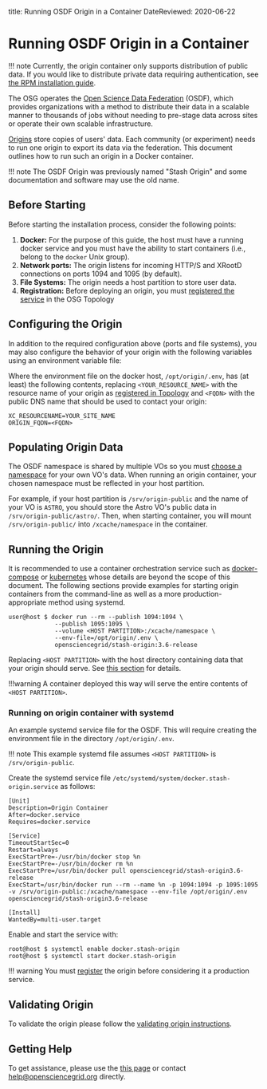 title: Running OSDF Origin in a Container
DateReviewed: 2020-06-22

Running OSDF Origin in a Container
========================================

!!! note
    Currently, the origin container only supports distribution of public data.
    If you would like to distribute private data requiring authentication,
    see [the RPM installation guide](install-origin.md).

The OSG operates the [Open Science Data Federation](overview.md) (OSDF), which
provides organizations with a method to distribute their data in a scalable manner to thousands of jobs without needing
to pre-stage data across sites or operate their own scalable infrastructure.

[Origins](install-origin.md) store copies of users' data.
Each community (or experiment) needs to run one origin to export its data via the federation.
This document outlines how to run such an origin in a Docker container.

!!! note
    The OSDF Origin was previously named "Stash Origin" and some documentation and software may use the old name.

Before Starting
---------------

Before starting the installation process, consider the following points:

1. **Docker:** For the purpose of this guide, the host must have a running docker service and you must have the ability
to start containers (i.e., belong to the `docker` Unix group).
1. **Network ports:** The origin listens for incoming HTTP/S and XRootD connections on ports 1094 and 1095 (by
default).
1. **File Systems:** The origin needs a host partition to store user data.
1. **Registration:** Before deploying an origin, you must
   [registered the service](install-origin.md#registering-the-origin) in the OSG Topology

Configuring the Origin
----------------------

In addition to the required configuration above (ports and file systems), you may also configure the behavior of your
origin with the following variables using an environment variable file:

Where the environment file on the docker host, `/opt/origin/.env`, has (at least) the following contents,
replacing `<YOUR_RESOURCE_NAME>` with the resource name of your origin as
[registered in Topology](install-origin.md#registering-the-origin)
and `<FQDN>` with the public DNS name that should be used to contact your origin:

```file
XC_RESOURCENAME=YOUR_SITE_NAME
ORIGIN_FQDN=<FQDN>
```

Populating Origin Data
----------------------

The OSDF namespace is shared by multiple VOs so you must
[choose a namespace](vo-data.md#choosing-namespaces) for your own VO's data.
When running an origin container, your chosen namespace must be reflected in your host partition.

For example, if your host partition is `/srv/origin-public` and the name of your VO is `ASTRO`,
you should store the Astro VO's public data in `/srv/origin-public/astro/`.
Then, when starting container, you will mount `/srv/origin-public/` into `/xcache/namespace` in the container.

Running the Origin
------------------

It is recommended to use a container orchestration service such as [docker-compose](https://docs.docker.com/compose/)
or [kubernetes](https://kubernetes.io/) whose details are beyond the scope of this document.
The following sections provide examples for starting origin containers from the command-line as well as a more
production-appropriate method using systemd.

```console
user@host $ docker run --rm --publish 1094:1094 \
             --publish 1095:1095 \
             --volume <HOST PARTITION>:/xcache/namespace \
             --env-file=/opt/origin/.env \
             opensciencegrid/stash-origin:3.6-release
```

Replacing `<HOST PARTITION>` with the host directory containing data that your origin should serve.
See [this section](#populating-origin-data) for details.

!!!warning
    A container deployed this way will serve the entire contents of `<HOST PARTITION>`.

### Running on origin container with systemd

An example systemd service file for the OSDF.
This will require creating the environment file in the directory `/opt/origin/.env`.

!!! note
    This example systemd file assumes `<HOST PARTITION>` is `/srv/origin-public`.

Create the systemd service file `/etc/systemd/system/docker.stash-origin.service` as follows:

```file
[Unit]
Description=Origin Container
After=docker.service
Requires=docker.service

[Service]
TimeoutStartSec=0
Restart=always
ExecStartPre=-/usr/bin/docker stop %n
ExecStartPre=-/usr/bin/docker rm %n
ExecStartPre=/usr/bin/docker pull opensciencegrid/stash-origin3.6-release
ExecStart=/usr/bin/docker run --rm --name %n -p 1094:1094 -p 1095:1095 -v /srv/origin-public:/xcache/namespace --env-file /opt/origin/.env opensciencegrid/stash-origin3.6-release

[Install] 
WantedBy=multi-user.target
```

Enable and start the service with:

```console
root@host $ systemctl enable docker.stash-origin
root@host $ systemctl start docker.stash-origin
```

!!! warning
    You must [register](install-origin.md#registering-the-origin) the origin before considering it a
    production service.



Validating Origin
-----------------

To validate the origin please follow the
[validating origin instructions](install-origin.md#verifying-the-origin-server).

Getting Help
------------

To get assistance, please use the [this page](../../common/help.md) or contact <help@opensciencegrid.org> directly.
